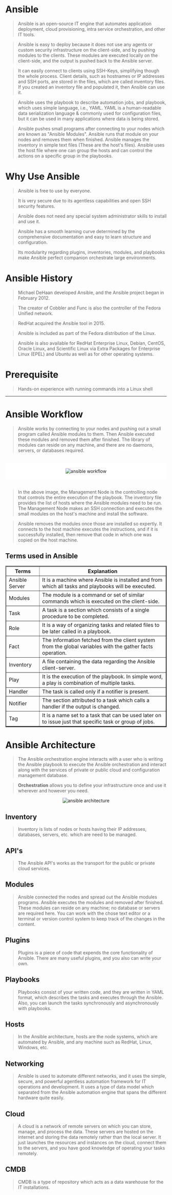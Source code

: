 # Ansible

> Ansible is an open-source IT engine that automates application deployment, cloud provisioning, intra service orchestration, and other IT tools.

> Ansible is easy to deploy because it does not use any agents or custom security infrastructure on the client-side, and by pushing modules to the clients. These modules are executed locally on the client-side, and the output is pushed back to the Ansible server.

> It can easily connect to clients using SSH-Keys, simplifying though the whole process. Client details, such as hostnames or IP addresses and SSH ports, are stored in the files, which are called inventory files. If you created an inventory file and populated it, then Ansible can use it.

> Ansible uses the playbook to describe automation jobs, and playbook, which uses simple language, i.e., YAML. YAML is a human-readable data serialization language & commonly used for configuration files, but it can be used in many applications where data is being stored.

> Ansible pushes small programs after connecting to your nodes which are known as "Ansible Modules". Ansible runs that module on your nodes and removes them when finished. Ansible manages the inventory in simple text files (These are the host's files). Ansible uses the host file where one can group the hosts and can control the actions on a specific group in the playbooks.

# Why Use Ansible

> Ansible is free to use by everyone.

> It is very secure due to its agentless capabilities and open SSH security features.

> Ansible does not need any special system administrator skills to install and use it.

> Ansible has a smooth learning curve determined by the comprehensive documentation and easy to learn structure and configuration.

> Its modularity regarding plugins, inventories, modules, and playbooks make Ansible perfect companion orchestrate large environments.

# Ansible History

> Michael DeHaan developed Ansible, and the Ansible project began in February 2012.

> The creator of Cobbler and Func is also the controller of the Fedora Unified network.

> RedHat acquired the Ansible tool in 2015.

> Ansible is included as part of the Fedora distribution of the Linux.

> Ansible is also available for RedHat Enterprise Linux, Debian, CentOS, Oracle Linux, and Scientific Linux via Extra Packages for Enterprise Linux (EPEL) and Ubuntu as well as for other operating systems.

# **Prerequisite**

> Hands-on experience with running commands into a Linux shell

---

# Ansible Workflow

> Ansible works by connecting to your nodes and pushing out a small program called Ansible modules to them. Then Ansible executed these modules and removed them after finished. The library of modules can reside on any machine, and there are no daemons, servers, or databases required.

<center style="background:white;padding:1rem;margin:2rem 0;">
<img src="./assests/ansible-works.png" alt="ansible workflow" />
</center>

> In the above image, the Management Node is the controlling node that controls the entire execution of the playbook. The inventory file provides the list of hosts where the Ansible modules need to be run. The Management Node makes an SSH connection and executes the small modules on the host's machine and install the software.

> Ansible removes the modules once those are installed so expertly. It connects to the host machine executes the instructions, and if it is successfully installed, then remove that code in which one was copied on the host machine.

## Terms used in Ansible

<table border="2">
  <thead >
    <tr>
      <th >Terms</th>
      <th>Explanation</th>
    </tr>
  </thead>
  <tbody>
    <tr>
      <td>Ansible Server</td>
      <td>
        It is a machine where Ansible is installed and from which all tasks and
        playbooks will be executed.
      </td>
    </tr>
    <tr>
      <td>Modules</td>
      <td>
        The module is a command or set of similar commands which is executed on
        the client-side.
      </td>
    </tr>
    <tr>
      <td>Task</td>
      <td>
        A task is a section which consists of a single procedure to be
        completed.
      </td>
    </tr>
    <tr>
      <td>Role</td>
      <td>
        It is a way of organizing tasks and related files to be later called in
        a playbook.
      </td>
    </tr>
    <tr>
      <td>Fact</td>
      <td>
        The information fetched from the client system from the global variables
        with the gather facts operation.
      </td>
    </tr>
    <tr>
      <td>Inventory</td>
      <td>A file containing the data regarding the Ansible client-server.</td>
    </tr>
    <tr>
      <td>Play</td>
      <td>
        It is the execution of the playbook. In simple word, a play is
        combination of multiple tasks.
      </td>
    </tr>
    <tr>
      <td>Handler</td>
      <td>The task is called only if a notifier is present.</td>
    </tr>
    <tr>
      <td>Notifier</td>
      <td>
        The section attributed to a task which calls a handler if the output is
        changed.
      </td>
    </tr>
    <tr>
      <td>Tag</td>
      <td>
        It is a name set to a task that can be used later on to issue just that
        specific task or group of jobs.
      </td>
    </tr>
  </tbody>
</table>

# Ansible Architecture 
> The Ansible orchestration engine interacts with a user who is writing the Ansible playbook to execute the Ansible orchestration and interact along with the services of private or public cloud and configuration management database.

> **Orchestration** allows you to define your infrastructure once and use it wherever and however you need.

<center>
<img alt="ansible architecture" src="./assests/ansible-architecture.png" />
</center>

## Inventory
> Inventory is lists of nodes or hosts having their IP addresses, databases, servers, etc. which are need to be managed.

## API's
> The Ansible API's works as the transport for the public or private cloud services.

## Modules
> Ansible connected the nodes and spread out the Ansible modules programs. Ansible executes the modules and removed after finished. These modules can reside on any machine; no database or servers are required here. You can work with the chose text editor or a terminal or version control system to keep track of the changes in the content.

## Plugins
> Plugins is a piece of code that expends the core functionality of Ansible. There are many useful plugins, and you also can write your own.

## Playbooks
> Playbooks consist of your written code, and they are written in YAML format, which describes the tasks and executes through the Ansible. Also, you can launch the tasks synchronously and asynchronously with playbooks.

## Hosts
> In the Ansible architecture, hosts are the node systems, which are automated by Ansible, and any machine such as RedHat, Linux, Windows, etc.

## Networking
> Ansible is used to automate different networks, and it uses the simple, secure, and powerful agentless automation framework for IT operations and development. It uses a type of data model which separated from the Ansible automation engine that spans the different hardware quite easily.

## Cloud
> A cloud is a network of remote servers on which you can store, manage, and process the data. These servers are hosted on the internet and storing the data remotely rather than the local server. It just launches the resources and instances on the cloud, connect them to the servers, and you have good knowledge of operating your tasks remotely.

## CMDB
> CMDB is a type of repository which acts as a data warehouse for the IT installations.